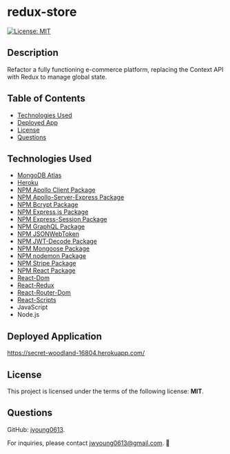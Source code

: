 # redux-store

[![License: MIT](https://img.shields.io/github/license/jyoung0613/redux-store?style=plastic)](https://opensource.org/licenses/MIT)

## Description

Refactor a fully functioning e-commerce platform, replacing the Context API with Redux to manage global state.

## Table of Contents

- [Technologies Used](#Technologies)
- [Deployed App](#Deployed)
- [License](#MIT)
- [Questions](#Questions)

## Technologies Used

- [MongoDB Atlas](https://www.mongodb.com/cloud/atlas)
- [Heroku](https://www.heroku.com)
- [NPM Apollo Client Package](https://www.npmjs.com/package/stripe)
- [NPM Apollo-Server-Express Package](https://www.npmjs.com/package/apollo-server-express)
- [NPM Bcrypt Package](https://www.npmjs.com/package/bcrypt)
- [NPM Express.js Package](https://www.npmjs.com/package/express)
- [NPM Express-Session Package](https://www.npmjs.com/package/express-session)
- [NPM GraphQL Package](https://www.npmjs.com/package/graphql)
- [NPM JSONWebToken](https://www.npmjs.com/package/jsonwebtoken)
- [NPM JWT-Decode Package](https://www.npmjs.com/package/jwt-decode)
- [NPM Mongoose Package](https://www.npmjs.com/package/mongoose)
- [NPM nodemon Package](https://www.npmjs.com/package/nodemon)
- [NPM Stripe Package](https://www.npmjs.com/package/stripe)
- [NPM React Package](https://www.npmjs.com/package/react)
- [React-Dom](https://www.npmjs.com/package/react-dom)
- [React-Redux](https://www.npmjs.com/package/react-redux)
- [React-Router-Dom](https://www.npmjs.com/package/react-router-dom)
- [React-Scripts](https://www.npmjs.com/package/react-scripts)
- JavaScript
- Node.js

## Deployed Application

<https://secret-woodland-16804.herokuapp.com/>

## License

This project is licensed under the terms of the following license: **MIT**.

## Questions

GitHub: [jyoung0613](https://github.com/jyoung0613).  

For inquiries, please contact jwyoung0613@gmail.com.  :slightly_smiling_face:
